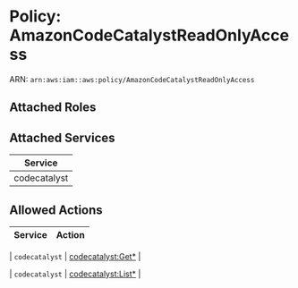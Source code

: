 # Policy: AmazonCodeCatalystReadOnlyAccess

ARN: `arn:aws:iam::aws:policy/AmazonCodeCatalystReadOnlyAccess`

## Attached Roles

## Attached Services

| Service |
|---------|
| codecatalyst |

## Allowed Actions

| Service | Action |
|:-------:|--------|

| `codecatalyst` | [codecatalyst:Get*](../actions.md#codecatalyst:getall) |

| `codecatalyst` | [codecatalyst:List*](../actions.md#codecatalyst:listall) |
